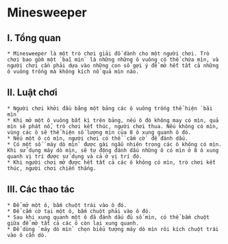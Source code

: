 # Minesweeper

## I. Tổng quan
    * Minesweeper là một trò chơi giải đố dành cho một người chơi. Trò chơi bao gồm một `baĩ mìn` là những những ô vuông có thể chứa mìn, và người chơi cần phải dựa vào những con số gợi ý để mở hết tất cả những ô vuông trống mà không kích nổ quả mìn nào. 

## II. Luật chơi
    * Người chơi khởi đầu bằng một bảng các ô vuông trống thể hiện `bãi mìn`
    * Khi mở một ô vuông bất kì trên bảng, nếu ô đó không may có mìn, quả mìn sẽ phát nổ, trò chơi kết thúc, người chơi thua. Nếu không có mìn, vùng các ô sẽ thể hiện số lượng mìn của 8 ô xung quanh ô đó. 
    * Nếu một ô có mìn, người chơi có thể `cắm cờ` để đánh dấu. 
    * Có một số `máy dò mìn` được gài ngẫu nhiên trong các ô không có mìn. Khi sử dụng máy dò mìn, sẽ tự động đánh dấu những ô có mìn ở 8 ô xung quanh vị trí được sử dụng và cả ở vị trí đó. 
    * Khi người chơi mở được hết tất cả các ô không có mìn, trò chơi kết thúc, người chơi chiến thắng. 

## III. Các thao tác
    * Để mở một ô, bấm chuột trái vào ô đó.
    * Để cắm cờ tại một ô, bấm chuột phải vào ô đó.
    * Sau khi xung quanh một ô đã đánh dấu đủ số mìn, có thể bấm chuột giữa để mở tất cả các ô còn lại xung quanh. 
    * Để dùng `máy dò mìn` chọn biểu tượng máy dò mìn rôi kích chuột trái vào ô cần dò. 